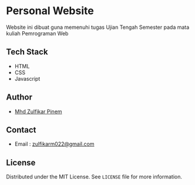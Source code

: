 # Personal Website

Website ini dibuat guna memenuhi tugas Ujian Tengah Semester pada mata kuliah Pemrograman Web

## Tech Stack

- HTML
- CSS
- Javascript

## Author

- [Mhd Zulfikar Pinem](https://github.com/zulfikarpinem)

## Contact

- Email : zulfikarm022@gmail.com

## License

Distributed under the MIT License. See `LICENSE` file for more information.
